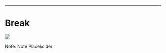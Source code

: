 ---
# Break
![](content/06_break_time/break.png)<!-- .element style="border: 0; background: None; box-shadow: None" -->

Note:
Note Placeholder